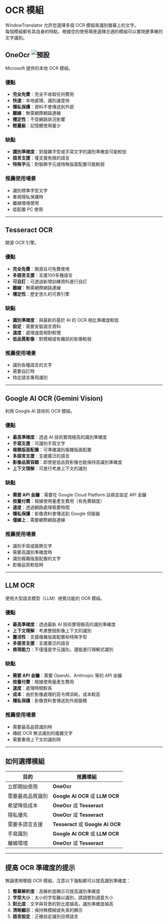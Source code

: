 # OCR 模組

WindowTranslator 允許您選擇多個 OCR 模組來識別螢幕上的文字。  
每個模組都有其自身的特點，根據您的使用場景選擇合適的模組可以實現更準確的文字識別。

## OneOcr ![預設](https://img.shields.io/badge/預設-brightgreen)

Microsoft 提供的本地 OCR 模組。

### 優點
- **完全免費**：完全不收取任何費用
- **快速**：本地處理，識別速度快
- **隱私保護**：資料不會傳送到外部
- **離線**：無需網際網路連線
- **穩定性**：不受網路狀況影響
- **輕量級**：記憶體使用量少

### 缺點
- **識別準確度**：對複雜字型或手寫文字的識別準確度可能較低
- **語言支援**：僅支援有限的語言
- **特殊字元**：對裝飾字元或特殊版面配置可能較弱

### 推薦使用場景
- 識別標準字型文字
- 重視隱私保護時
- 離線環境使用
- 低配置 PC 使用

---

## Tesseract OCR

開源 OCR 引擎。

### 優點
- **完全免費**：開源且可免費使用
- **多語言支援**：支援100多種語言
- **可自訂**：可透過新增訓練資料進行自訂
- **離線**：無需網際網路連線
- **穩定性**：歷史悠久的可靠引擎

### 缺點
- **識別準確度**：與最新的基於 AI 的 OCR 相比準確度較低
- **設定**：需要安裝語言資料
- **速度**：處理速度相對較慢
- **低品質影像**：對模糊或有雜訊的影像較弱

### 推薦使用場景
- 識別各種語言的文字
- 需要自訂時
- 特定語言專用識別

---

## Google AI OCR (Gemini Vision)

利用 Google AI 技術的 OCR 模組。

### 優點
- **最高準確度**：透過 AI 技術實現極高的識別準確度
- **手寫支援**：可識別手寫文字
- **複雜版面配置**：可準確識別複雜版面配置
- **多語言支援**：支援廣泛的語言
- **影像品質容錯**：即使是低品質影像也能保持高識別準確度
- **上下文理解**：可進行考慮上下文的識別

### 缺點
- **需要 API 金鑰**：需要在 Google Cloud Platform 註冊並設定 API 金鑰
- **按量付費**：根據使用量產生費用（有免費額度）
- **速度**：透過網路處理需要時間
- **隱私保護**：影像資料會傳送到 Google 伺服器
- **僅線上**：需要網際網路連線

### 推薦使用場景
- 識別手寫或裝飾文字
- 需要高識別準確度時
- 識別複雜版面配置的文字
- 影像品質較低時

---

## LLM OCR

使用大型語言模型（LLM）視覺功能的 OCR 模組。

### 優點
- **最高準確度**：透過最新 AI 技術實現極高的識別準確度
- **上下文理解**：考慮整個影像上下文的識別
- **靈活性**：支援複雜版面配置和特殊字型
- **多語言支援**：支援廣泛的語言
- **推理能力**：不僅僅是字元識別，還能進行理解式識別

### 缺點
- **需要 API 金鑰**：需要 OpenAI、Anthropic 等的 API 金鑰
- **按量付費**：根據使用量產生費用
- **速度**：處理時間較長
- **成本**：由於影像處理的高令牌消耗，成本較高
- **隱私保護**：影像資料會傳送到外部服務

### 推薦使用場景
- 需要最高品質識別時
- 傳統 OCR 無法識別的複雜文字
- 需要重視上下文的識別時

---

## 如何選擇模組

| 目的 | 推薦模組 |
|------|----------|
| 立即開始使用 | **OneOcr** |
| 需要最高品質識別 | **Google AI OCR** 或 **LLM OCR** |
| 希望降低成本 | **OneOcr** 或 **Tesseract** |
| 隱私優先 | **OneOcr** 或 **Tesseract** |
| 需要多語言支援 | **Tesseract** 或 **Google AI OCR** |
| 手寫識別 | **Google AI OCR** 或 **LLM OCR** |
| 離線環境 | **OneOcr** 或 **Tesseract** |

---

## 提高 OCR 準確度的提示

無論使用哪個 OCR 模組，注意以下幾點都可以提高識別準確度：

1. **螢幕解析度**：高解析度顯示可提高識別準確度
2. **字型大小**：太小的字型難以識別，請調整到適當大小
3. **對比度**：文字與背景的對比度越高，識別準確度越高
4. **清晰顯示**：保持無模糊或失真的顯示
5. **語言設定**：正確設定識別目標語言
